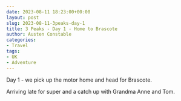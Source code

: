 ```yaml
---
date: 2023-08-11 18:23:00+00:00
layout: post
slug: 2023-08-11-3peaks-day-1
title: 3 Peaks - Day 1 - Home to Brascote
author: Austen Constable
categories:
- Travel
tags:
- UK
- Adventure
---
```


Day 1 - we pick up the motor home and head for Brascote.

Arriving late for super and a catch up with Grandma Anne and Tom.
